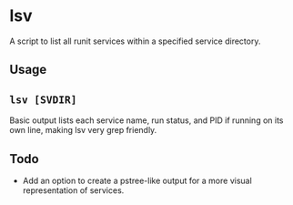 # lsv
A script to list all runit services within a specified service directory.
## Usage
`lsv [SVDIR]`
---
 Basic output lists each service name, run status, and PID if running on its own line, making lsv very grep friendly.

## Todo
* Add an option to create a pstree-like output for a more visual representation of services.
